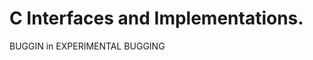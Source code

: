 C Interfaces and Implementations.
================================
BUGGIN in EXPERIMENTAL
        BUGGING
